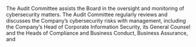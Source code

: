 The Audit Committee assists the Board in the oversight and monitoring of cybersecurity matters. The Audit Committee regularly
reviews  and  discusses  the  Company’s  cybersecurity  risks  with  management,  including  the  Company’s  Head  of  Corporate
Information  Security,  its  General  Counsel  and  the  Heads  of  Compliance  and  Business  Conduct,  Business  Assurance,  and